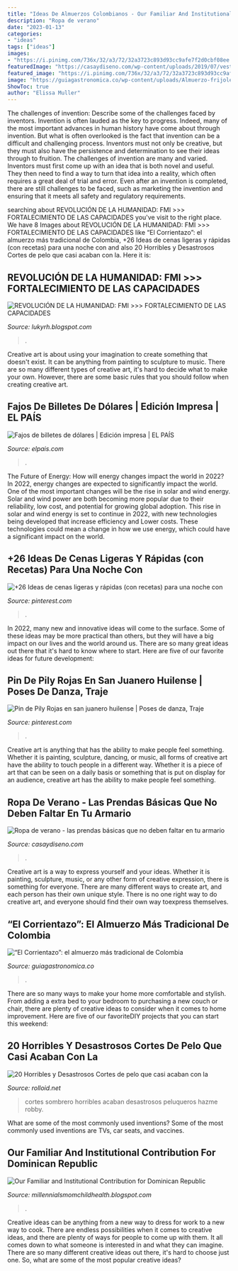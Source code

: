 ```yaml
---
title: "Ideas De Almuerzos Colombianos - Our Familiar And Institutional Contribution For Dominican Republic"
description: "Ropa de verano"
date: "2023-01-13"
categories:
- "ideas"
tags: ["ideas"]
images:
- "https://i.pinimg.com/736x/32/a3/72/32a3723c893d93cc9afe7f2d0cbf08ee.jpg"
featuredImage: "https://casaydiseno.com/wp-content/uploads/2019/07/vestido-corto.jpg"
featured_image: "https://i.pinimg.com/736x/32/a3/72/32a3723c893d93cc9afe7f2d0cbf08ee.jpg"
image: "https://guiagastronomica.co/wp-content/uploads/Almuerzo-frijoles-y-seco.jpg"
ShowToc: true
author: "Elissa Muller"
---
```



The challenges of invention: Describe some of the challenges faced by inventors.
Invention is often lauded as the key to progress. Indeed, many of the most important advances in human history have come about through invention. But what is often overlooked is the fact that invention can be a difficult and challenging process. Inventors must not only be creative, but they must also have the persistence and determination to see their ideas through to fruition.
The challenges of invention are many and varied. Inventors must first come up with an idea that is both novel and useful. They then need to find a way to turn that idea into a reality, which often requires a great deal of trial and error. Even after an invention is completed, there are still challenges to be faced, such as marketing the invention and ensuring that it meets all safety and regulatory requirements.

	

		
searching about REVOLUCIÓN DE LA HUMANIDAD: FMI &gt;&gt;&gt; FORTALECIMIENTO DE LAS CAPACIDADES you've visit to the right place. We have 8 Images about REVOLUCIÓN DE LA HUMANIDAD: FMI &gt;&gt;&gt; FORTALECIMIENTO DE LAS CAPACIDADES like “El Corrientazo”: el almuerzo más tradicional de Colombia, +26 Ideas de cenas ligeras y rápidas (con recetas) para una noche con and also 20 Horribles y Desastrosos Cortes de pelo que casi acaban con la. Here it is:
		
    
## REVOLUCIÓN DE LA HUMANIDAD: FMI &gt;&gt;&gt; FORTALECIMIENTO DE LAS CAPACIDADES

<img loading=lazy src="https://lh3.googleusercontent.com/-Mlxjv_hcyNo/YEXpMQnP90I/AAAAAAAADG4/0yZVSjerWN8-ekcVIZAra8Eux3YeVLPggCLcBGAsYHQ/w1200-h630-p-k-no-nu/image.png" onerror="this.onerror=null;this.src='https://tse2.mm.bing.net/th?id=OIP.5RiuNx8L347v_vPD_QmKLQAAAA&amp;pid=15.1';" alt="REVOLUCIÓN DE LA HUMANIDAD: FMI &gt;&gt;&gt; FORTALECIMIENTO DE LAS CAPACIDADES">

_Source: lukyrh.blogspot.com_

>. 

	

Creative art is about using your imagination to create something that doesn't exist. It can be anything from painting to sculpture to music. There are so many different types of creative art, it's hard to decide what to make your own. However, there are some basic rules that you should follow when creating creative art.

    
## Fajos De Billetes De Dólares | Edición Impresa | EL PAÍS

<img loading=lazy src="http://ep01.epimg.net/diario/imagenes/2010/06/06/negocio/1275828081_740215_0000000000_noticia_normal.jpg" onerror="this.onerror=null;this.src='https://tse4.mm.bing.net/th?id=OIP.3V4ExrzByOUeUqg1Z8SWbQHaE9&amp;pid=15.1';" alt="Fajos de billetes de dólares | Edición impresa | EL PAÍS">

_Source: elpais.com_

>. 

	

The Future of Energy: How will energy changes impact the world in 2022?
In 2022, energy changes are expected to significantly impact the world. One of the most important changes will be the rise in solar and wind energy. Solar and wind power are both becoming more popular due to their reliability, low cost, and potential for growing global adoption. This rise in solar and wind energy is set to continue in 2022, with new technologies being developed that increase efficiency and Lower costs. These technologies could mean a change in how we use energy, which could have a significant impact on the world.

    
## +26 Ideas De Cenas Ligeras Y Rápidas (con Recetas) Para Una Noche Con

<img loading=lazy src="https://i.pinimg.com/736x/32/a3/72/32a3723c893d93cc9afe7f2d0cbf08ee.jpg" onerror="this.onerror=null;this.src='https://tse4.mm.bing.net/th?id=OIP.vVAuMZzZrdGDfT3Qs9PA1QHaLH&amp;pid=15.1';" alt="+26 Ideas de cenas ligeras y rápidas (con recetas) para una noche con">

_Source: pinterest.com_

>. 

	

In 2022, many new and innovative ideas will come to the surface. Some of these ideas may be more practical than others, but they will have a big impact on our lives and the world around us. There are so many great ideas out there that it's hard to know where to start. Here are five of our favorite ideas for future development:

    
## Pin De Pily Rojas En San Juanero Huilense | Poses De Danza, Traje

<img loading=lazy src="https://i.pinimg.com/736x/66/a5/da/66a5da7aba11c034e920a4768d026d2c.jpg" onerror="this.onerror=null;this.src='https://tse4.mm.bing.net/th?id=OIP.XzaLDTvEaD3GjwF4vC740QHaFE&amp;pid=15.1';" alt="Pin de Pily Rojas en san juanero huilense | Poses de danza, Traje">

_Source: pinterest.com_

>. 

	

Creative art is anything that has the ability to make people feel something. Whether it is painting, sculpture, dancing, or music, all forms of creative art have the ability to touch people in a different way. Whether it is a piece of art that can be seen on a daily basis or something that is put on display for an audience, creative art has the ability to make people feel something.

    
## Ropa De Verano - Las Prendas Básicas Que No Deben Faltar En Tu Armario

<img loading=lazy src="https://casaydiseno.com/wp-content/uploads/2019/07/vestido-corto.jpg" onerror="this.onerror=null;this.src='https://tse2.mm.bing.net/th?id=OIP.q3Q9ysCv0ovtszvWAC_wEwHaLJ&amp;pid=15.1';" alt="Ropa de verano - las prendas básicas que no deben faltar en tu armario">

_Source: casaydiseno.com_

>. 

	

Creative art is a way to express yourself and your ideas. Whether it is painting, sculpture, music, or any other form of creative expression, there is something for everyone. There are many different ways to create art, and each person has their own unique style. There is no one right way to do creative art, and everyone should find their own way toexpress themselves.

    
## “El Corrientazo”: El Almuerzo Más Tradicional De Colombia

<img loading=lazy src="https://guiagastronomica.co/wp-content/uploads/Almuerzo-frijoles-y-seco.jpg" onerror="this.onerror=null;this.src='https://tse3.mm.bing.net/th?id=OIP.kiriNn_NF3HzZ1w_Rc1cigHaE9&amp;pid=15.1';" alt="“El Corrientazo”: el almuerzo más tradicional de Colombia">

_Source: guiagastronomica.co_

>. 

	

There are so many ways to make your home more comfortable and stylish. From adding a extra bed to your bedroom to purchasing a new couch or chair, there are plenty of creative ideas to consider when it comes to home improvement. Here are five of our favoriteDIY projects that you can start this weekend: 

    
## 20 Horribles Y Desastrosos Cortes De Pelo Que Casi Acaban Con La

<img loading=lazy src="https://rcdn.rolloid.net/uploads/2017/11/img_59f9ecc885b83.png" onerror="this.onerror=null;this.src='https://tse1.mm.bing.net/th?id=OIP.nrExQw2NF3WnaV6ImAJIWAHaGT&amp;pid=15.1';" alt="20 Horribles y Desastrosos Cortes de pelo que casi acaban con la">

_Source: rolloid.net_

>cortes sombrero horribles acaban desastrosos peluqueros hazme robby. 

	

What are some of the most commonly used inventions?
Some of the most commonly used inventions are TVs, car seats, and vaccines.

    
## Our Familiar And Institutional Contribution For Dominican Republic

<img loading=lazy src="https://lh3.googleusercontent.com/proxy/88UU50D-GERThyKd69-n1Xv5VSo3HHmX1s_bUjbxX9-6sJz2dvJ0IT27ehcS3n0tlTCr05Q1q9wYoN6QsMjRd-V1FBs=w1200-h630-n-k-no-nu" onerror="this.onerror=null;this.src='https://tse4.mm.bing.net/th?id=OIP.7UHCd64hpJ0P-pClIDJ4oQHaFj&amp;pid=15.1';" alt="Our Familiar and Institutional Contribution for Dominican Republic">

_Source: millennialsmomchildhealth.blogspot.com_

>. 

	

Creative ideas can be anything from a new way to dress for work to a new way to cook. There are endless possibilities when it comes to creative ideas, and there are plenty of ways for people to come up with them. It all comes down to what someone is interested in and what they can imagine. There are so many different creative ideas out there, it's hard to choose just one. So, what are some of the most popular creative ideas?


